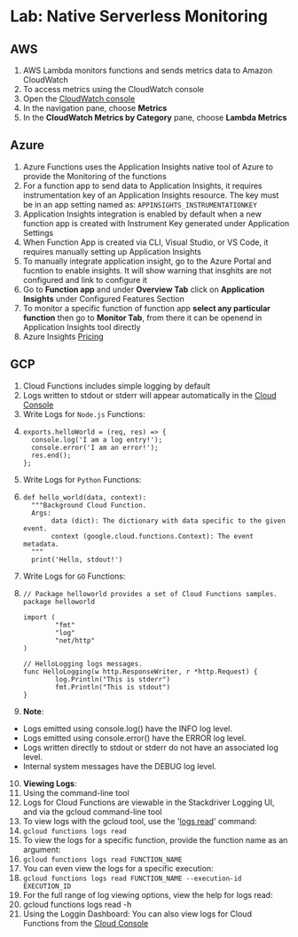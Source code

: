 # Lab: Native Serverless Monitoring

## AWS

1. AWS Lambda monitors functions and sends metrics data to Amazon CloudWatch
2. To access metrics using the CloudWatch console
3. Open the [CloudWatch console](https://console.aws.amazon.com/cloudwatch/)
4. In the navigation pane, choose **Metrics**
5. In the **CloudWatch Metrics by Category** pane, choose **Lambda Metrics**

## Azure

1. Azure Functions uses the Application Insights native tool of Azure to provide the Monitoring of the functions
2. For a function app to send data to Application Insights, it requires instrumentation key of an Application Insights resource. The key must be in an app setting named as: `APPINSIGHTS_INSTRUMENTATIONKEY`
3. Application Insights integration is enabled by default when a new function app is created with Instrument Key generated under Application Settings
4. When Function App is created via CLI, Visual Studio, or VS Code, it requires manually setting up Application Insights
5. To manually integrate application insight, go to the Azure Portal and fucntion to enable insights. It will show warning that insghits are not configured and link to configure it
6. Go to **Function app** and under **Overview Tab** click on **Application Insights** under Configured Features Section 
7. To monitor a specific function of function app **select any particular function** then go to **Monitor Tab**, from there it can be openend in Application Insights tool directly
8. Azure Insights [Pricing](https://docs.microsoft.com/en-us/azure/azure-monitor/app/pricing)

## GCP

1. Cloud Functions includes simple logging by default
2. Logs written to stdout or stderr will appear automatically in the [Cloud Console](https://console.cloud.google.com/project/_/logs?service=cloudfunctions.googleapis.com&_ga=2.216174609.-665913479.1577620601)
3. Write Logs for `Node.js` Functions: 
4.  ```
    exports.helloWorld = (req, res) => {
      console.log('I am a log entry!');
      console.error('I am an error!');
      res.end();
    };
    ```
5. Write Logs for `Python` Functions: 
6.  ```
    def hello_world(data, context):
      """Background Cloud Function.
      Args:
           data (dict): The dictionary with data specific to the given event.
           context (google.cloud.functions.Context): The event metadata.
      """
      print('Hello, stdout!')
    ```
7. Write Logs for `GO` Functions: 
8.  ```
    // Package helloworld provides a set of Cloud Functions samples.
    package helloworld

    import (
            "fmt"
            "log"
            "net/http"
    )

    // HelloLogging logs messages.
    func HelloLogging(w http.ResponseWriter, r *http.Request) {
            log.Println("This is stderr")
            fmt.Println("This is stdout")
    }
    ```
9. **Note**: 
  - Logs emitted using console.log() have the INFO log level.
  - Logs emitted using console.error() have the ERROR log level.
  - Logs written directly to stdout or stderr do not have an associated log level.
  - Internal system messages have the DEBUG log level.
10. **Viewing Logs**:
11. Using the command-line tool
12. Logs for Cloud Functions are viewable in the Stackdriver Logging UI, and via the gcloud command-line tool
13. To view logs with the gcloud tool, use the '[logs read](https://cloud.google.com/sdk/gcloud/reference/functions/logs/read)' command:
14. `gcloud functions logs read`
15. To view the logs for a specific function, provide the function name as an argument:
16. `gcloud functions logs read FUNCTION_NAME`
17. You can even view the logs for a specific execution:
18. `gcloud functions logs read FUNCTION_NAME --execution-id EXECUTION_ID`
19. For the full range of log viewing options, view the help for logs read:
20. gcloud functions logs read -h
21. Using the Loggin Dashboard: You can also view logs for Cloud Functions from the [Cloud Console](https://console.cloud.google.com/project/_/logs?service=cloudfunctions.googleapis.com&_ga=2.186241966.-665913479.1577620601)
